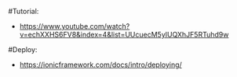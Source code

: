 #Tutorial:
- https://www.youtube.com/watch?v=echXXHS6FV8&index=4&list=UUcuecM5yIUQXhJF5RTuhd9w

#Deploy:
- https://ionicframework.com/docs/intro/deploying/